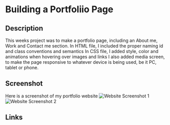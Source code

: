 # Building a Portfoliio Page



## Description

This weeks project was to make a portfolio page, including an About me, Work and Contact me section.
In HTML file, I included the proper naming id and class conventions and semantics
In CSS file, I added style, color and animations when hovering over images and links
I also added media screen, to make the page responsive to whatever device is being used, be it PC, tablet or phone.


## Screenshot

Here is a screenshot of my portfolio website 
![Website Screenshot 1](../day-04/starter/images/Portfolio-website-screenshot1.png)
![Website Screenshot 2](../day-04/starter/images/Portfolio-website-screenshot2.png)



## Links




